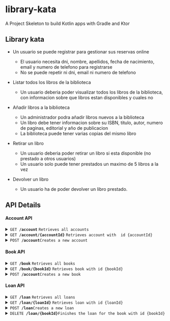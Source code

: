 # library-kata

A Project Skeleton to build Kotlin apps with Gradle and Ktor

## Library kata

- Un usuario se puede registrar para gestionar sus reservas online
    - El usuario necesita dni, nombre, apellidos, fecha de nacimiento, email y numero de telefono para registrarse
    - No se puede repetir ni dni, email ni numero de telefono

- Listar todos los libros de la biblioteca
    - Un usuario deberia poder visualizar todos los libros de la biblioteca, con informacion sobre que libros estan disponibles y cuales no

- Añadir libros a la biblioteca
    - Un administrador podra añadir libros nuevos a la biblioteca
    - Un libro debe tener informacion sobre su ISBN, titulo, autor, numero de paginas, editorial y año de publicacion
    - La biblioteca puede tener varias copias del mismo libro

- Retirar un libro
    - Un usuario deberia poder retirar un libro si esta disponible (no prestado a otros usuarios)
    - Un usuario solo puede tener prestados un maximo de 5 libros a la vez

- Devolver un libro
    - Un usuario ha de poder devolver un libro prestado.


## API Details

#### Account API

<details>
 <summary><code>GET <b>/account</b></code> <code>Retrieves all accounts</code></summary>

- <code>?filter[phoneNumber]</code> <code>Filter accounts where phone number contains {phoneNumber}</code>
- <code>?filter[email]</code> <code>Filter accounts where email contains {email}</code>

```http request
HTTP/1.1 200 OK
Content-Type: application/vnd.api+json

  {
    "data": [
      {
        "id": "00000000-0000-0000-0000-000000000000",
        "type": "account"
        "attributes": {
          "name": "John",
          "surname": "Doe",
          "email": "john.doe@email.example",
          "identityNumber": "B01234567",
          "phonePrefix": "+44",
          "phoneNumber": "600123456",
          "birthdate": "1970-01-01",
          "registerDate": "2020-01-01T00:00:00Z",
          "currentLoans": 2,
          "totalLoans": 4
        }
      }
    ],
    "meta": {
      "total": 1
    }
  }
```
</details>
<details>
 <summary><code>GET <b>/account/{accountId}</b></code> <code>Retrieves account with  id {accountId}</code></summary>

```http request
HTTP/1.1 200 OK
Content-Type: application/vnd.api+json

  {
    "data": {
      "id": "00000000-0000-0000-0000-000000000000",
      "type": "account"
      "attributes": {
        "name": "John",
        "surname": "Doe",
        "email": "john.doe@email.example",
        "identityNumber": "B01234567",
        "phonePrefix": "+44",
        "phoneNumber": "600123456",
        "birthdate": "1970-01-01",
        "registerDate": "2020-01-01T00:00:00Z",
        "currentLoans": 2,
        "totalLoans": 4
      }
    }
  }
```
</details>
<details>
 <summary><code>POST <b>/account</b></code><code>Creates a new account</code></summary>

```http request
Content-Type: application/vnd.api+json

  {
    "data": {
      "type": "account"
      "attributes": {
        "name": "John",
        "surname": "Doe",
        "email": "john.doe@email.example",
        "identityNumber": "B01234567",
        "phonePrefix": "+44",
        "phoneNumber": "600123456",
        "birthdate": "1970-01-01"
      }
    }
  }
```
```http request
HTTP/1.1 201 Created
Content-Type: application/vnd.api+json

  {
    "data": {
      "id": "00000000-0000-0000-0000-000000000000",
      "type": "account"
      "attributes": {
        "name": "John",
        "surname": "Doe",
        "email": "john.doe@email.example",
        "identityNumber": "B01234567",
        "phonePrefix": "+44",
        "phoneNumber": "600123456",
        "birthdate": "1970-01-01",
        "registerDate": "2020-01-01T00:00:00Z",
        "currentLoans": 0,
        "totalLoans": 0
      }
    }
  }
  ```
</details>


#### Book API

<details>
 <summary><code>GET <b>/book</b></code> <code>Retrieves all books</code></summary>

  ```http request
HTTP/1.1 200 OK
Content-Type: application/vnd.api+json

  {
    "data": [
      {
        "id": "00000000-0000-0000-0000-000000000000",
        "type": "book",
        "attributes": {
          "isbn": "10000000-0000-0000-0000-000000000000",
          "title": "Life of John Doe",
          "author": "John Doe",
          "pages": 90,
          "publisher": "John Doe Publishing Inc.",
          "copies": 2,
          "availableCopies": 0
        }
      },
      {
        "id": "00000000-0000-0000-0000-000000000001",
        "type": "book",
        "attributes": {
          "isbn": "10000000-0000-0000-0000-000000000001",
          "title": "Life of John Doe (Volume II)",
          "author": "John Doe",
          "pages": 166,
          "publisher": "John Doe Publishing Inc.",
          "copies": 3,
          "availableCopies": 2
        }
      }
    ],
    "meta": {
      "total": 2
    }
  }
  ```
</details>
<details>
 <summary><code>GET <b>/book/{bookId}</b></code> <code>Retrieves book with id {bookId}</code></summary>

  ```http request
HTTP/1.1 200 OK
Content-Type: application/vnd.api+json

  {
    "id": "00000000-0000-0000-0000-000000000000",
    "type": "book"
    "data": {
      "attributes": {
        "author": "John Doe",
        "isbn": "00000000-0000-0000-0000-000000000000",
        "pages": 90,
        "publisher": "John Doe Publishing Inc.",
        "title": "Life of John Doe"
      }
    }
  }
  ```
</details>
<details>
 <summary><code>POST <b>/account</b></code><code>Creates a new book</code></summary>

```http request
Content-Type: application/vnd.api+json

  {
    "data": {
      "type": "book"
      "attributes": {
        "author": "John Doe",
        "isbn": "00000000-0000-0000-0000-000000000000",
        "pages": 90,
        "publisher": "John Doe Publishing Inc.",
        "title": "Life of John Doe"
      }
    }
  }
  ```
  ```http request
HTTP/1.1 201 Created
Content-Type: application/vnd.api+json

  {
    "id": "00000000-0000-0000-0000-000000000000",
    "type": "book"
    "data": {
      "attributes": {
        "author": "John Doe",
        "isbn": "00000000-0000-0000-0000-000000000000",
        "pages": 90,
        "publisher": "John Doe Publishing Inc.",
        "title": "Life of John Doe"
      }
    }
  }
  ```
</details>


#### Loan API

<details>
 <summary><code>GET <b>/loan</b></code> <code>Retrieves all loans</code></summary>

  ```http request
HTTP/1.1 200 OK
Content-Type: application/vnd.api+json

XXX
  ```
</details>
<details>
 <summary><code>GET <b>/loan/{loanId}</b></code> <code>Retrieves loan with id {loanId}</code></summary>

  ```http request
HTTP/1.1 200 OK
Content-Type: application/vnd.api+json

xxx
  ```
</details>
<details>
 <summary><code>POST <b>/loan</b></code><code>Creates a new loan</code></summary>

```http request
Content-Type: application/vnd.api+json

xxxx
```

```http request
HTTP/1.1 201 Created
Content-Type: application/vnd.api+json

xxxx
  ```
</details>
<details>
 <summary><code>DELETE <b>/loan/{bookId}</b></code><code>Finishes the loan for the book with id {bookId}</code></summary>

  ```http request
HTTP/1.1 202 Accepted
Content-Type: application/vnd.api+json

xxxx
  ```
</details>



